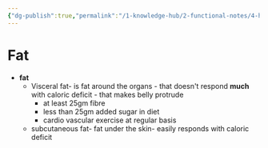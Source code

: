 ```yaml
---
{"dg-publish":true,"permalink":"/1-knowledge-hub/2-functional-notes/4-health-notes/general-health-notes/health-concepts/fat/","noteIcon":""}
---
```


# Fat

- **fat**
    - Visceral fat- is fat around the organs - that doesn't respond **much** with caloric deficit - that makes belly protrude
        - at least 25gm fibre
        - less than 25gm added sugar in diet
        - cardio vascular exercise at regular basis
    - subcutaneous fat- fat under the skin- easily responds with caloric deficit